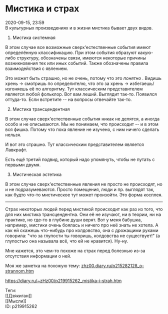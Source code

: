 Мистика и страх
================

   
 2020-09-15, 23:59   
  В культурных произведениях и в жизни мистика бывает двух видов.   
   
 1. Мистика системная   
   
 В этом случае все возможные сверх'естественные события имеют определённую классификацию. При этом события образуют какую-либо структуру, обозначены связи, имеются некоторые причины возникновения тех или иных событий. Также обозначены правила взаимодействия с явлением.   
   
 Это может быть страшно, но не очень, потому что это  *понятно*  . Видишь хрень -> смотришь по определителю, что это за хрень -> избегаешь/изгоняешь её по алгоритму. Тут классическим представителем является любой фольклор. Вот вам леший. Выглядит так-то. Появился оттуда-то. Если встретите -- на вопросы отвечайте так-то.   
   
 2. Мистика трансцендентная   
   
 В этом случае сверх'естественные события никак не делятся, а иногда особо и не описываются. Мы не понимаем, что происходит -- и в этом вся фишка. Потому что пока явление не изучено, с ним ничего сделать нельзя.   
   
 И вот это страшно. Тут классическим представителем является Лавкрафт.   
   
 Есть ещё третий подвид, который надо упомянуть, чтобы не путать с первыми двумя.   
   
 3. Мистическая эстетика   
   
 В этом случае сверх'естественные явления не просто не происходят, но и не подразумеваются. Просто помещения, люди и пр. выглядят так, как будто что-то мистическое тут может произойти. Это форма косплея.   
   
 ***   
   
 Страх некоторых людей перед мистикой происходит как раз из того, что для них мистика трансцендентна. Они её не изучают, ни в теории, ни на практике, но где-то в глубине души верят. Вот у меня бабушка, например, мистики очень боялась и ничего про неё знать не хотела. А как ей скажешь что-нибудь про колдовство, она с дрожащими руками говорила: "что за глупости ты говоришь, колдовства не существует!" (а глупостью она называла всё, что ей не нравится). Ну-ну.   
   
 Мне кажется, это чем-то похоже на страх перед болезнью из-за отсутствия информации о ней.   
   
 Моя же заметка на похожую тему:  [zhz00.diary.ru/p215282128\_o-strannom.htm](О%20странном)    
    
 <https://diary.ru/~zHz00/p219915262_mistika-i-strah.htm>   
   
 Теги:   
 [[Дзякиган]]   
 [[Мысли]]   
 ID: p219915262